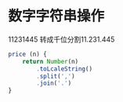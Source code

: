 # 数字字符串操作

11231445 转成千位分割11.231.445

```js
price (n) {
    return Number(n)
    	.toLcaleString()
    	.split(',')
    	.join('.')
}
```

